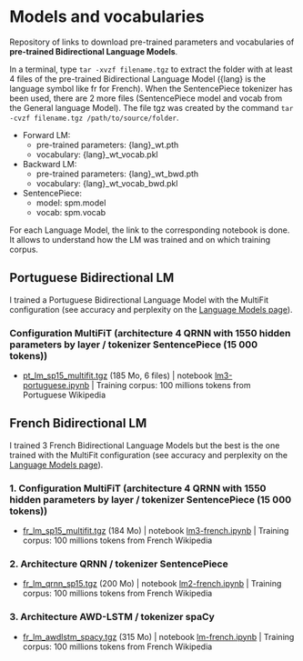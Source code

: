 # Models and vocabularies
Repository of links to download pre-trained parameters and vocabularies of **pre-trained Bidirectional Language Models**.

In a terminal, type `tar -xvzf filename.tgz` to extract the folder with at least 4 files of the pre-trained Bidirectional Language Model ({lang} is the language symbol like fr for French). When the SentencePiece tokenizer has been used, there are 2 more files (SentencePiece model and vocab from the General language Model). The file tgz was created by the command `tar -cvzf filename.tgz /path/to/source/folder`.
- Forward LM:
  - pre-trained parameters: {lang}_wt.pth
  - vocabulary: {lang}_wt_vocab.pkl
- Backward LM:
  - pre-trained parameters: {lang}_wt_bwd.pth
  - vocabulary: {lang}_wt_vocab_bwd.pkl
- SentencePiece:
  -  model: spm.model
  -  vocab: spm.vocab

For each Language Model, the link to the corresponding notebook is done. It allows to understand how the LM was trained and on which training corpus.

## Portuguese Bidirectional LM

I trained a Portuguese Bidirectional Language Model with the MultiFit configuration (see accuracy and perplexity on the [Language Models page](https://github.com/piegu/language-models)).

### Configuration MultiFiT (architecture 4 QRNN with 1550 hidden parameters by layer / tokenizer SentencePiece (15 000 tokens))
- [pt_lm_sp15_multifit.tgz](https://drive.google.com/open?id=1NmH1Ug1YeontgAlgbvZxNZ115WNoZNjq) (185 Mo, 6 files) | notebook [lm3-portuguese.ipynb](https://github.com/piegu/language-models/blob/master/lm3-portuguese.ipynb) | Training corpus: 100 millions tokens from Portuguese Wikipedia

## French Bidirectional LM

I trained 3 French Bidirectional Language Models but the best is the one trained with the MultiFit configuration (see accuracy and perplexity on the [Language Models page](https://github.com/piegu/language-models)).

### 1. Configuration MultiFiT (architecture 4 QRNN with 1550 hidden parameters by layer / tokenizer SentencePiece (15 000 tokens))
- [fr_lm_sp15_multifit.tgz](https://drive.google.com/open?id=1YWICXuhgf3zvffMsWAsrgvIAcv7STTr_) (184 Mo) | notebook [lm3-french.ipynb](https://github.com/piegu/language-models/blob/master/lm3-french.ipynb) | Training corpus: 100 millions tokens from French Wikipedia

### 2. Architecture QRNN / tokenizer SentencePiece
- [fr_lm_qrnn_sp15.tgz](https://drive.google.com/open?id=1cAVj40tI9Q4RVrmn-AzF6dER8xTv1_zM) (200 Mo) | notebook [lm2-french.ipynb](https://github.com/piegu/language-models/blob/master/lm2-french.ipynb) | Training corpus: 100 millions tokens from French Wikipedia

### 3. Architecture AWD-LSTM / tokenizer spaCy
- [fr_lm_awdlstm_spacy.tgz](https://drive.google.com/open?id=1CN6QqTxnTy_UHVTaIqc53mwSVpJJZtbN) (315 Mo) | notebook [lm-french.ipynb](https://github.com/piegu/language-models/blob/master/lm-french.ipynb) | Training corpus: 100 millions tokens from French Wikipedia


